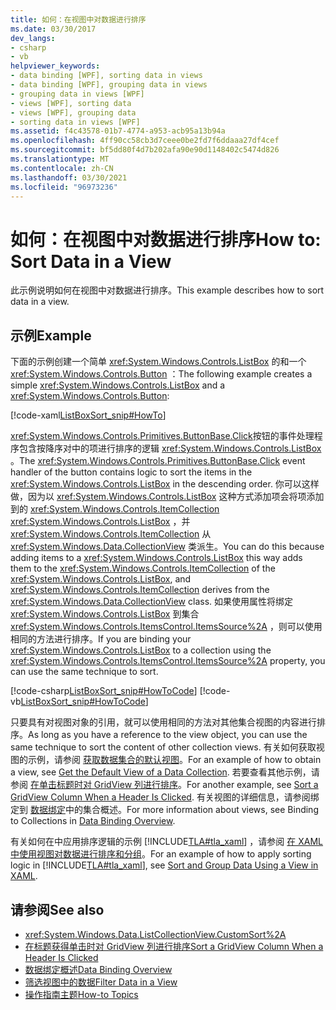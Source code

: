 ```yaml
---
title: 如何：在视图中对数据进行排序
ms.date: 03/30/2017
dev_langs:
- csharp
- vb
helpviewer_keywords:
- data binding [WPF], sorting data in views
- data binding [WPF], grouping data in views
- grouping data in views [WPF]
- views [WPF], sorting data
- views [WPF], grouping data
- sorting data in views [WPF]
ms.assetid: f4c43578-01b7-4774-a953-acb95a13b94a
ms.openlocfilehash: 4ff90cc58cb3d7ceee0be2fd7f6ddaaa27df4cef
ms.sourcegitcommit: bf5dd80f4d7b202afa90e90d1148402c5474d826
ms.translationtype: MT
ms.contentlocale: zh-CN
ms.lasthandoff: 03/30/2021
ms.locfileid: "96973236"
---
```

# <a name="how-to-sort-data-in-a-view"></a><span data-ttu-id="0981a-102">如何：在视图中对数据进行排序</span><span class="sxs-lookup"><span data-stu-id="0981a-102">How to: Sort Data in a View</span></span>
<span data-ttu-id="0981a-103">此示例说明如何在视图中对数据进行排序。</span><span class="sxs-lookup"><span data-stu-id="0981a-103">This example describes how to sort data in a view.</span></span>  
  
## <a name="example"></a><span data-ttu-id="0981a-104">示例</span><span class="sxs-lookup"><span data-stu-id="0981a-104">Example</span></span>  
 <span data-ttu-id="0981a-105">下面的示例创建一个简单 <xref:System.Windows.Controls.ListBox> 的和一个 <xref:System.Windows.Controls.Button> ：</span><span class="sxs-lookup"><span data-stu-id="0981a-105">The following example creates a simple <xref:System.Windows.Controls.ListBox> and a <xref:System.Windows.Controls.Button>:</span></span>  
  
 [!code-xaml[ListBoxSort_snip#HowTo](~/samples/snippets/csharp/VS_Snippets_Wpf/ListBoxSort_snip/CSharp/Window1.xaml#howto)]  
  
 <span data-ttu-id="0981a-106"><xref:System.Windows.Controls.Primitives.ButtonBase.Click>按钮的事件处理程序包含按降序对中的项进行排序的逻辑 <xref:System.Windows.Controls.ListBox> 。</span><span class="sxs-lookup"><span data-stu-id="0981a-106">The <xref:System.Windows.Controls.Primitives.ButtonBase.Click> event handler of the button contains logic to sort the items in the <xref:System.Windows.Controls.ListBox> in the descending order.</span></span> <span data-ttu-id="0981a-107">你可以这样做，因为以 <xref:System.Windows.Controls.ListBox> 这种方式添加项会将项添加到的 <xref:System.Windows.Controls.ItemCollection> <xref:System.Windows.Controls.ListBox> ，并 <xref:System.Windows.Controls.ItemCollection> 从 <xref:System.Windows.Data.CollectionView> 类派生。</span><span class="sxs-lookup"><span data-stu-id="0981a-107">You can do this because adding items to a <xref:System.Windows.Controls.ListBox> this way adds them to the <xref:System.Windows.Controls.ItemCollection> of the <xref:System.Windows.Controls.ListBox>, and <xref:System.Windows.Controls.ItemCollection> derives from the <xref:System.Windows.Data.CollectionView> class.</span></span> <span data-ttu-id="0981a-108">如果使用属性将绑定 <xref:System.Windows.Controls.ListBox> 到集合 <xref:System.Windows.Controls.ItemsControl.ItemsSource%2A> ，则可以使用相同的方法进行排序。</span><span class="sxs-lookup"><span data-stu-id="0981a-108">If you are binding your <xref:System.Windows.Controls.ListBox> to a collection using the <xref:System.Windows.Controls.ItemsControl.ItemsSource%2A> property, you can use the same technique to sort.</span></span>  
  
 [!code-csharp[ListBoxSort_snip#HowToCode](~/samples/snippets/csharp/VS_Snippets_Wpf/ListBoxSort_snip/CSharp/Window1.xaml.cs#howtocode)]
 [!code-vb[ListBoxSort_snip#HowToCode](~/samples/snippets/visualbasic/VS_Snippets_Wpf/ListBoxSort_snip/visualbasic/window1.xaml.vb#howtocode)]  
  
 <span data-ttu-id="0981a-109">只要具有对视图对象的引用，就可以使用相同的方法对其他集合视图的内容进行排序。</span><span class="sxs-lookup"><span data-stu-id="0981a-109">As long as you have a reference to the view object, you can use the same technique to sort the content of other collection views.</span></span> <span data-ttu-id="0981a-110">有关如何获取视图的示例，请参阅 [获取数据集合的默认视图](how-to-get-the-default-view-of-a-data-collection.md)。</span><span class="sxs-lookup"><span data-stu-id="0981a-110">For an example of how to obtain a view, see [Get the Default View of a Data Collection](how-to-get-the-default-view-of-a-data-collection.md).</span></span> <span data-ttu-id="0981a-111">若要查看其他示例，请参阅 [在单击标题时对 GridView 列进行排序](../controls/how-to-sort-a-gridview-column-when-a-header-is-clicked.md)。</span><span class="sxs-lookup"><span data-stu-id="0981a-111">For another example, see [Sort a GridView Column When a Header Is Clicked](../controls/how-to-sort-a-gridview-column-when-a-header-is-clicked.md).</span></span> <span data-ttu-id="0981a-112">有关视图的详细信息，请参阅绑定到 [数据绑定](/dotnet/desktop-wpf/data/data-binding-overview)中的集合概述。</span><span class="sxs-lookup"><span data-stu-id="0981a-112">For more information about views, see Binding to Collections in [Data Binding Overview](/dotnet/desktop-wpf/data/data-binding-overview).</span></span>  
  
 <span data-ttu-id="0981a-113">有关如何在中应用排序逻辑的示例 [!INCLUDE[TLA#tla_xaml](../../../includes/tlasharptla-xaml-md.md)] ，请参阅 [在 XAML 中使用视图对数据进行排序和分组](how-to-sort-and-group-data-using-a-view-in-xaml.md)。</span><span class="sxs-lookup"><span data-stu-id="0981a-113">For an example of how to apply sorting logic in [!INCLUDE[TLA#tla_xaml](../../../includes/tlasharptla-xaml-md.md)], see [Sort and Group Data Using a View in XAML](how-to-sort-and-group-data-using-a-view-in-xaml.md).</span></span>  
  
## <a name="see-also"></a><span data-ttu-id="0981a-114">请参阅</span><span class="sxs-lookup"><span data-stu-id="0981a-114">See also</span></span>

- <xref:System.Windows.Data.ListCollectionView.CustomSort%2A>
- [<span data-ttu-id="0981a-115">在标题获得单击时对 GridView 列进行排序</span><span class="sxs-lookup"><span data-stu-id="0981a-115">Sort a GridView Column When a Header Is Clicked</span></span>](../controls/how-to-sort-a-gridview-column-when-a-header-is-clicked.md)
- [<span data-ttu-id="0981a-116">数据绑定概述</span><span class="sxs-lookup"><span data-stu-id="0981a-116">Data Binding Overview</span></span>](/dotnet/desktop-wpf/data/data-binding-overview)
- [<span data-ttu-id="0981a-117">筛选视图中的数据</span><span class="sxs-lookup"><span data-stu-id="0981a-117">Filter Data in a View</span></span>](how-to-filter-data-in-a-view.md)
- [<span data-ttu-id="0981a-118">操作指南主题</span><span class="sxs-lookup"><span data-stu-id="0981a-118">How-to Topics</span></span>](data-binding-how-to-topics.md)
